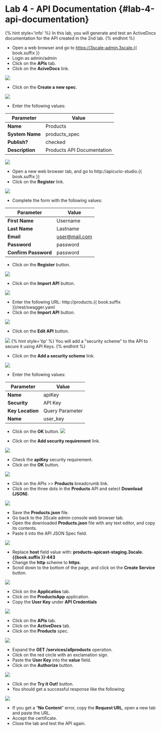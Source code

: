 # Lab 4 - API Documentation {#lab-4-api-documentation}

{% hint style='info' %}
In this lab, you will generate and test an ActiveDocs documentation for the API created in the 2nd lab.
{% endhint %}

*  Open a web browser and go to https://3scale-admin.3scale.{{ book.suffix }}
*  Login as admin/admin
*  Click on the **APIs** tab.
*  Click on the **AciveDocs** link.

![](images/image31.png)

*  Click on the **Create a new spec**.

![](images/image102.png)

*  Enter the following values:

| Parameter | Value |
| --- | --- |
| **Name** | Products |
| **System Name** | products_spec |
| **Publish?** | checked |
| **Description** | Products API Documentation |

![](images/image75.png)

* Open a new web browser tab, and go to http://apicurio-studio.{{ book.suffix }}
* Click on the **Register** link.

![](assets/Selection_325.png)
* Complete the form with the following values:

| Parameter | Value |
| --- | --- |
| **First Name** | Username |
| **Last Name** | Lastname |
| **Email** | user@mail.com |
| **Password** | password |
| **Confirm Password** | password |

* Click on the **Register** button.

![](assets/Selection_326.png)

* Click on the **Import API** button.

![](assets/Selection_327.png)

* Enter the following URL:  http://products.{{ book.suffix }}/rest/swagger.yaml
* Click on the **Import API** button.

![](assets/Selection_328.png)

* Click on the **Edit API** button.

![](assets/Selection_329.png)
{% hint style='tip' %}
You will add a "security scheme" to the API to secure it using API Keys.
{% endhint %}

* Click on the **Add a security scheme** link.

![](assets/Selection_330.png)

* Enter the following values:

| Parameter | Value |
| -- | -- |
| **Name** | apiKey |
| **Security** | API Key |
| **Key Location** | Query Parameter |
| **Name** | user_key |


* Click on the **OK** button.
![](assets/Selection_331.png)

* Click on the **Add security requirement** link.

![](assets/Selection_332.png)

* Check the **apiKey** security requirement.
* Click on the **OK** button.

![](assets/Selection_333.png)

* Click on the APIs >> **Products** breadcrumb link.
* Click on the three dots in the **Products** API and select **Download (JSON)**.

![](assets/Selection_334.png)

* Save the **Products.json** file.
* Go back to the 3Scale admin console web browser tab.
* Open the downloaded **Products.json** file with any text editor, and copy its contents.
* Paste it into the API JSON Spec field.

![](assets/Selection_335.png)

* Replace **host** field value with: **products-apicast-staging.3scale.{{book.suffix }}:443**
* Change the **http** scheme to **https**.
* Scroll down to the bottom of the page, and click on the **Create Service** button.

![](assets/Selection_336.png)

* Click on the **Applicatios** tab.
* Click on the **ProductsApp** application.
* Copy the **User Key** under **API Credentials**

![](assets/Selection_337.png)

* Click on the **APIs** tab.
* Click on the **ActiveDocs** tab.
* Click on the **Products** spec.

![](assets/Selection_338.png)

* Expand the **GET** **/services/allproducts** operation.
* Click on the red circle with an exclamation sign.
* Paste the **User Key** into the **value** field.
* Click on the **Authorize** button.

![](assets/Selection_339.png)
* Click on the **Try it Out!** button.
* You should get a successful response like the following:

![](images/image74.png)

* If you get a “**No Content**” error, copy the **Request URL**, open a new tab and paste the URL.
* Accept the certificate.
* Close the tab and test the API again.